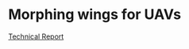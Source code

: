 # Morphing wings for UAVs

[Technical Report](https://drive.google.com/file/d/1gBAQzNb9jL085-zP37cbyZaqbh2VAzEk/view?usp=sharing)
